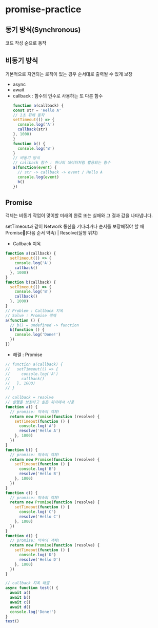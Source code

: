 # promise-practice

## 동기 방식(Synchronous)

코드 작성 순으로 동작

## 비동기 방식

기본적으로 지연되는 로직이 있는 경우 순서대로 출력될 수 있게 보장

- async
- await
- callback : 함수의 인수로 사용하는 또 다른 함수
  ```js
  function a(callback) {
  const str = 'Hello A'
  // 1초 뒤에 동작
  setTimeout(() => {
    console.log('A')
    callback(str)
  }, 1000)
  }
  function b() {
    console.log('B')
  }
  // 비동기 방식
  // callback 함수 : 하나의 데이터처럼 활용되는 함수
  a(function(event) {
    // str -> callback -> event / Hello A
    console.log(event)
    b()
  })
  ```
  
## Promise

객체는 비동기 작업이 맞이할 미래의 완료 또는 실패와 그 결과 값을 나타냅니다.  

setTimeout과 같이 Network 통신을 기다리거나 순서를 보장해줘야 할 때   
Promise(다음 순서 약속) | Resolve(실행 위치)

- Callback 지옥 
```js
function a(callback) {
  setTimeout(() => {
    console.log('A')
    callback()
  }, 1000)
}
function b(callback) {
  setTimeout(() => {
    console.log('B')
    callback()
  }, 1000)
}
// Problem : Callback 지옥
// Solve : Promise 객체
a(function () {
  // b() = undefined -> function
  b(function () {
    console.log('Done!')
  }) 
})
```

- 해결 : Promise
```js
// function a(callback) {
//   setTimeout(() => {
//     console.log('A')
//     callback()
//   }, 1000)
// }

// callback = resolve
// 실행을 보장하고 싶은 위치에서 사용
function a() {
  // promise: 약속의 객체!
  return new Promise(function (resolve) {
    setTimeout(function () {
      console.log('A')
      resolve('Hello A')
    }, 1000)
  })
}
function b() {
  // promise: 약속의 객체!
  return new Promise(function (resolve) {
    setTimeout(function () {
      console.log('B')
      resolve('Hello B')
    }, 1000)
  })
}
function c() {
  // promise: 약속의 객체!
  return new Promise(function (resolve) {
    setTimeout(function () {
      console.log('C')
      resolve('Hello C')
    }, 1000)
  })
}
function d() {
  // promise: 약속의 객체!
  return new Promise(function (resolve) {
    setTimeout(function () {
      console.log('D')
      resolve('Hello D')
    }, 1000)
  })
}

// callback 지옥 해결
async function test() {
  await a()
  await b()
  await c()
  await d()
  console.log('Done!')
}
test()
```
